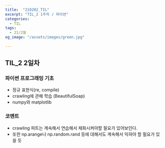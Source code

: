 ```yaml
---
title:  "210202_TIL"
excerpt: "TIL_2 1주차 / 파이썬"
categories:
  - TIL
tags:
  - 21/2월
og_image: "/assets/images/green.jpg"
  
---
```

## TIL_2 2일차

### 파이썬 프로그래밍 기초
- 정규 표현식(re, compile)
- crawling에 관해 학습 (BeautifulSoap)
- numpy와 matplotlib

### 코멘트
- crawling 파트는 계속해서 연습해서 체화시켜야할 필요가 있어보인다.
- 또한 np.arange나 np.random.rand 등에 대해서도 계속해서 익혀야 할 필요가 있을 듯

